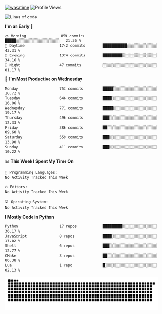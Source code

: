 [![wakatime](https://wakatime.com/badge/user/b920b284-3cde-4cd4-b72e-f7f22d050b16.svg)](https://wakatime.com/@b920b284-3cde-4cd4-b72e-f7f22d050b16)
![Profile Views](http://img.shields.io/badge/Profile%20Views-4586-blue)
<!--START_SECTION:waka-->
![Lines of code](https://img.shields.io/badge/From%20Hello%20World%20I%27ve%20Written-4.8%20million%20lines%20of%20code-blue)

**I'm an Early 🐤** 

```text
🌞 Morning                859 commits         █████░░░░░░░░░░░░░░░░░░░░   21.36 % 
🌆 Daytime                1742 commits        ███████████░░░░░░░░░░░░░░   43.31 % 
🌃 Evening                1374 commits        █████████░░░░░░░░░░░░░░░░   34.16 % 
🌙 Night                  47 commits          ░░░░░░░░░░░░░░░░░░░░░░░░░   01.17 % 
```
📅 **I'm Most Productive on Wednesday** 

```text
Monday                   753 commits         █████░░░░░░░░░░░░░░░░░░░░   18.72 % 
Tuesday                  646 commits         ████░░░░░░░░░░░░░░░░░░░░░   16.06 % 
Wednesday                771 commits         █████░░░░░░░░░░░░░░░░░░░░   19.17 % 
Thursday                 496 commits         ███░░░░░░░░░░░░░░░░░░░░░░   12.33 % 
Friday                   386 commits         ██░░░░░░░░░░░░░░░░░░░░░░░   09.60 % 
Saturday                 559 commits         ███░░░░░░░░░░░░░░░░░░░░░░   13.90 % 
Sunday                   411 commits         ███░░░░░░░░░░░░░░░░░░░░░░   10.22 % 
```


📊 **This Week I Spent My Time On** 

```text
💬 Programming Languages: 
No Activity Tracked This Week

🔥 Editors: 
No Activity Tracked This Week

💻 Operating System: 
No Activity Tracked This Week
```

**I Mostly Code in Python** 

```text
Python                   17 repos            █████████░░░░░░░░░░░░░░░░   36.17 % 
JavaScript               8 repos             ████░░░░░░░░░░░░░░░░░░░░░   17.02 % 
Shell                    6 repos             ███░░░░░░░░░░░░░░░░░░░░░░   12.77 % 
CMake                    3 repos             ██░░░░░░░░░░░░░░░░░░░░░░░   06.38 % 
Lua                      1 repo              █░░░░░░░░░░░░░░░░░░░░░░░░   02.13 % 
```




<!--END_SECTION:waka-->
![Snake animation](https://raw.githubusercontent.com/timmypidashev/timmypidashev/main/commits.svg)
